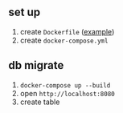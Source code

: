 ## set up

1. create `Dockerfile`  ([example](https://github.com/hasura/graphql-engine-heroku/blob/master/Dockerfile))
2. create `docker-compose.yml`

## db migrate

1. `docker-compose up --build`
2. open `http://localhost:8080`
3. create table
